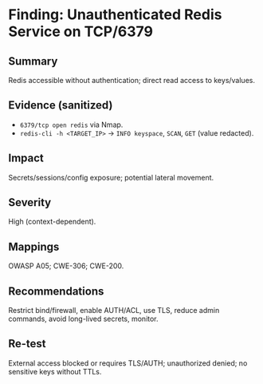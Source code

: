 # Finding: Unauthenticated Redis Service on TCP/6379

## Summary
Redis accessible without authentication; direct read access to keys/values.

## Evidence (sanitized)
- `6379/tcp open redis` via Nmap.
- `redis-cli -h <TARGET_IP>` → `INFO keyspace`, `SCAN`, `GET` (value redacted).

## Impact
Secrets/sessions/config exposure; potential lateral movement.

## Severity
High (context-dependent).

## Mappings
OWASP A05; CWE-306; CWE-200.

## Recommendations
Restrict bind/firewall, enable AUTH/ACL, use TLS, reduce admin commands, avoid long-lived secrets, monitor.

## Re-test
External access blocked or requires TLS/AUTH; unauthorized denied; no sensitive keys without TTLs.
